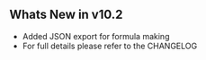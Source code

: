 Whats New in v10.2
--------------------------
- Added JSON export for formula making
- For full details please refer to the CHANGELOG
